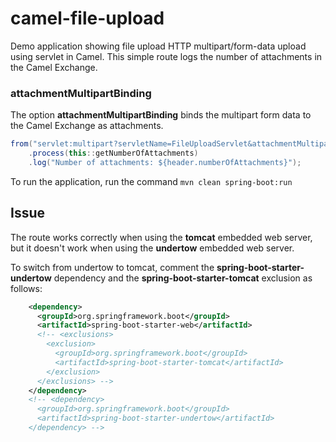 # camel-file-upload

Demo application showing file upload HTTP multipart/form-data upload using servlet in Camel. This simple route logs the number of attachments in the Camel Exchange.

### attachmentMultipartBinding
The option **attachmentMultipartBinding** binds the multipart form data to the Camel Exchange as attachments.
```java
from("servlet:multipart?servletName=FileUploadServlet&attachmentMultipartBinding=true")
    .process(this::getNumberOfAttachments)
    .log("Number of attachments: ${header.numberOfAttachments}");
```

To run the application, run the command `mvn clean spring-boot:run`

## Issue
The route works correctly when using the **tomcat** embedded web server, but it doesn't work when using the **undertow** embedded web server.

To switch from undertow to tomcat, comment the **spring-boot-starter-undertow** dependency and the **spring-boot-starter-tomcat** exclusion as follows:

```xml
    <dependency>
      <groupId>org.springframework.boot</groupId>
      <artifactId>spring-boot-starter-web</artifactId>
      <!-- <exclusions>
        <exclusion>
          <groupId>org.springframework.boot</groupId>
          <artifactId>spring-boot-starter-tomcat</artifactId>
        </exclusion>
      </exclusions> -->
    </dependency>
    <!-- <dependency>
      <groupId>org.springframework.boot</groupId>
      <artifactId>spring-boot-starter-undertow</artifactId>
    </dependency> -->
```